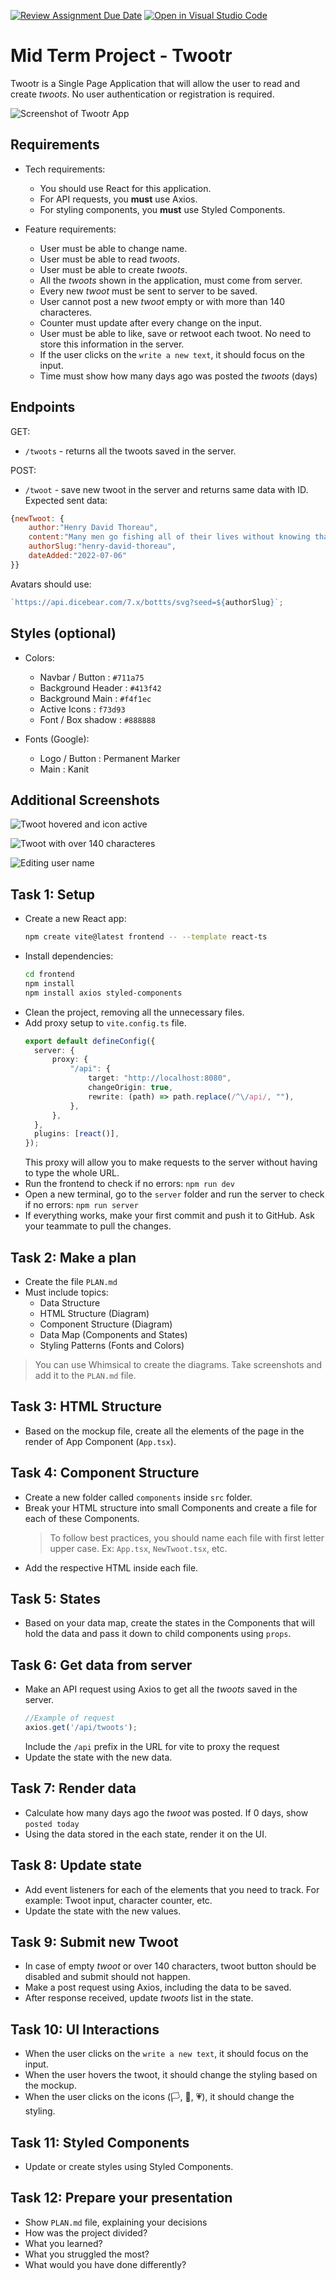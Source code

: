 [![Review Assignment Due Date](https://classroom.github.com/assets/deadline-readme-button-24ddc0f5d75046c5622901739e7c5dd533143b0c8e959d652212380cedb1ea36.svg)](https://classroom.github.com/a/Kp1DbCJC)
[![Open in Visual Studio Code](https://classroom.github.com/assets/open-in-vscode-718a45dd9cf7e7f842a935f5ebbe5719a5e09af4491e668f4dbf3b35d5cca122.svg)](https://classroom.github.com/online_ide?assignment_repo_id=14300032&assignment_repo_type=AssignmentRepo)
# Mid Term Project - Twootr

Twootr is a Single Page Application that will allow the user to read and create _twoots_. No user authentication or registration is required.

![Screenshot of Twootr App](/assets/screenshot1.png)

## Requirements

- Tech requirements:

  - You should use React for this application.
  - For API requests, you **must** use Axios.
  - For styling components, you **must** use Styled Components.

- Feature requirements:
  - User must be able to change name.
  - User must be able to read _twoots_.
  - User must be able to create _twoots_.
  - All the _twoots_ shown in the application, must come from server.
  - Every new _twoot_ must be sent to server to be saved.
  - User cannot post a new _twoot_ empty or with more than 140 characteres.
  - Counter must update after every change on the input.
  - User must be able to like, save or retwoot each twoot. No need to store this information in the server.
  - If the user clicks on the `write a new text`, it should focus on the input.
  - Time must show how many days ago was posted the _twoots_ (days)

## Endpoints

GET:

- `/twoots` - returns all the twoots saved in the server.

POST:

- `/twoot` - save new twoot in the server and returns same data with ID.
  Expected sent data:

```js
{newTwoot: {
    author:"Henry David Thoreau",
    content:"Many men go fishing all of their lives without knowing that it is not fish they are after.",
    authorSlug:"henry-david-thoreau",
    dateAdded:"2022-07-06"
}}
```

Avatars should use:

```js
`https://api.dicebear.com/7.x/bottts/svg?seed=${authorSlug}`;
```

## Styles (optional)

- Colors:

  - Navbar / Button : `#711a75`
  - Background Header : `#413f42`
  - Background Main : `#f4f1ec`
  - Active Icons : `f73d93`
  - Font / Box shadow : `#888888`

- Fonts (Google):
  - Logo / Button : Permanent Marker
  - Main : Kanit

## Additional Screenshots

![Twoot hovered and icon active](/assets/screenshot2.png)

![Twoot with over 140 characteres](/assets/screenshot3.png)

![Editing user name](/assets/screenshot4.png)

## Task 1: Setup

- Create a new React app:
  ```bash
  npm create vite@latest frontend -- --template react-ts
  ```
- Install dependencies:
  ```bash
  cd frontend
  npm install
  npm install axios styled-components
  ```
- Clean the project, removing all the unnecessary files.
- Add proxy setup to `vite.config.ts` file.
  ```ts
  export default defineConfig({
	server: {
		proxy: {
			"/api": {
				target: "http://localhost:8080",
				changeOrigin: true,
				rewrite: (path) => path.replace(/^\/api/, ""),
			},
		},
	},
	plugins: [react()],
  });
  ```
  This proxy will allow you to make requests to the server without having to type the whole URL.
- Run the frontend to check if no errors:
  `npm run dev`
- Open a new terminal, go to the `server` folder and run the server to check if no errors:
  `npm run server`
- If everything works, make your first commit and push it to GitHub. Ask your teammate to pull the changes.

## Task 2: Make a plan

- Create the file `PLAN.md`
- Must include topics:
  - Data Structure
  - HTML Structure (Diagram)
  - Component Structure (Diagram)
  - Data Map (Components and States)
  - Styling Patterns (Fonts and Colors)

> You can use Whimsical to create the diagrams. Take screenshots and add it to the `PLAN.md` file.

## Task 3: HTML Structure

- Based on the mockup file, create all the elements of the page in the render of App Component (`App.tsx`).

## Task 4: Component Structure

- Create a new folder called `components` inside `src` folder.
- Break your HTML structure into small Components and create a file for each of these Components.
  > To follow best practices, you should name each file with first letter upper case. Ex: `App.tsx`, `NewTwoot.tsx`, etc.
- Add the respective HTML inside each file.

## Task 5: States

- Based on your data map, create the states in the Components that will hold the data and pass it down to child components using `props`.

## Task 6: Get data from server

- Make an API request using Axios to get all the _twoots_ saved in the server.
  ```ts
  //Example of request
  axios.get('/api/twoots');
  ```
  Include the `/api` prefix in the URL for vite to proxy the request
- Update the state with the new data.

## Task 7: Render data

- Calculate how many days ago the _twoot_ was posted. If 0 days, show `posted today`
- Using the data stored in the each state, render it on the UI.

## Task 8: Update state

- Add event listeners for each of the elements that you need to track. For example: Twoot input, character counter, etc.
- Update the state with the new values.

## Task 9: Submit new Twoot

- In case of empty _twoot_ or over 140 characters, twoot button should be disabled and submit should not happen.
- Make a post request using Axios, including the data to be saved.
- After response received, update _twoots_ list in the state.

## Task 10: UI Interactions

- When the user clicks on the `write a new text`, it should focus on the input.
- When the user hovers the twoot, it should change the styling based on the mockup.
- When the user clicks on the icons (🏳️, 🔄, 💗), it should change the styling.

## Task 11: Styled Components

- Update or create styles using Styled Components.

## Task 12: Prepare your presentation

- Show `PLAN.md` file, explaining your decisions
- How was the project divided?
- What you learned?
- What you struggled the most?
- What would you have done differently?
